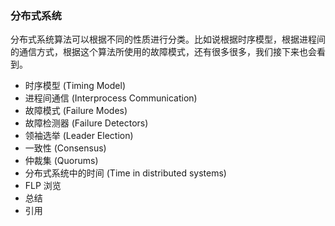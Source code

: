 ### 分布式系统

分布式系统算法可以根据不同的性质进行分类。比如说根据时序模型，根据进程间的通信方式，根据这个算法所使用的故障模式，还有很多很多，我们接下来也会看到。

* 时序模型 (Timing Model)
* 进程间通信 (Interprocess Communication)
* 故障模式 (Failure Modes)
* 故障检测器 (Failure Detectors)
* 领袖选举 (Leader Election)
* 一致性 (Consensus)
* 仲裁集 (Quorums)
* 分布式系统中的时间 (Time in distributed systems)
* FLP 浏览
* 总结
* 引用
